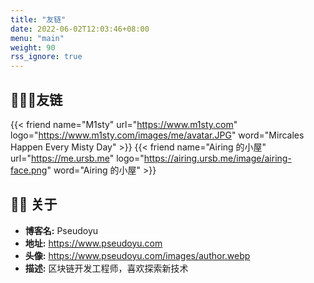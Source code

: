 ```yaml
---
title: "友链"
date: 2022-06-02T12:03:46+08:00
menu: "main"
weight: 90
rss_ignore: true
---
```


## 👨🏻‍💻友链

<div class="flink" id="article-container">
<div class="friend-list-div" >

{{< friend name="M1sty" url="https://www.m1sty.com" logo="https://www.m1sty.com/images/me/avatar.JPG" word="Mircales Happen Every Misty Day" >}}
{{< friend name="Airing 的小屋" url="https://me.ursb.me" logo="https://airing.ursb.me/image/airing-face.png" word="Airing 的小屋" >}}

</div>
</div>

## 👨🏻 关于

- **博客名:** Pseudoyu
- **地址:** https://www.pseudoyu.com
- **头像:** https://www.pseudoyu.com/images/author.webp
- **描述:** 区块链开发工程师，喜欢探索新技术